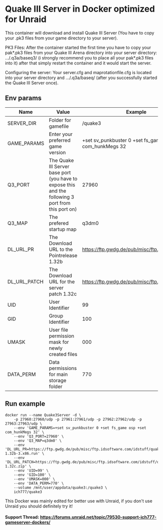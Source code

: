 # Quake III Server in Docker optimized for Unraid
This container will download and install Quake III Server (You have to copy your .pk3 files from your game directory to your server).

PK3 Files: After the container started the first time you have to copy your pak*.pk3 files from your Quake III Arena directory into your server directory: .../.q3a/baseq3/ (i strongly recommend you to place all your pak*.pk3 files into it) after that simply restart the container and it would start the server.

Configuring the server: Your server.cfg and maprotationfile.cfg is located into your server directory and .../.q3a/baseq/ (after you successfully started the Quake III Server once).


## Env params
| Name | Value | Example |
| --- | --- | --- |
| SERVER_DIR | Folder for gamefile | /quake3 |
| GAME_PARAMS | Enter your preferred game version | +set sv_punkbuster 0 +set fs_game osp +set com_hunkMegs 32 |
| Q3_PORT | The Quake III Server base port (you have to expose this and the following 3 port from this port on) | 27960 |
| Q3_MAP | The prefered startup map | q3dm0 |
| DL_URL_PR | The Download URL to the Pointrelease 1.32b | https://ftp.gwdg.de/pub/misc/ftp.idsoftware.c... |
| DL_URL_PATCH | The Download URL for the server patch 1.32c | https://ftp.gwdg.de/pub/misc/ftp.idsoftware.c... |
| UID | User Identifier | 99 |
| GID | Group Identifier | 100 |
| UMASK | User file permission mask for newly created files | 000 |
| DATA_PERM | Data permissions for main storage folder | 770 |

## Run example
```
docker run --name Quake3Server -d \
	-p 27960:27960/udp -p 27961:27961/udp -p 27962:27962/udp -p 27963:27963/udp \
	--env 'GAME_PARAMS=+set sv_punkbuster 0 +set fs_game osp +set com_hunkMegs 32' \
	--env 'Q3_PORT=27960' \
	--env 'Q3_MAP=q3dm0' \
	--env 'DL_URL_PR=https://ftp.gwdg.de/pub/misc/ftp.idsoftware.com/idstuff/quake3/linux/linuxq3apoint-1.32b-3.x86.run' \
	--env 'DL_URL_PATCH=https://ftp.gwdg.de/pub/misc/ftp.idsoftware.com/idstuff/quake3/quake3-1.32c.zip' \
	--env 'UID=99' \
	--env 'GID=100' \
	--env 'UMASK=000' \
	--env 'DATA_PERM=770' \
	--volume /mnt/user/appdata/quake3:/quake3 \
	ich777/quake3
```

This Docker was mainly edited for better use with Unraid, if you don't use Unraid you should definitely try it!

#### Support Thread: https://forums.unraid.net/topic/79530-support-ich777-gameserver-dockers/

